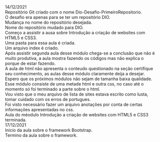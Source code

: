 14/12/2021 \
Repositório Git criado com o nome Dio-Desafio-PrimeiroRepositorio. \
O desafio era apenas para se ter um repositório DIO. \
Mudança no nome do repositório desejada. \
Nome do repositório mudado para DIO. \
Começo a assistir a ausa sobre Introdução a criação de websites com HTML5 e CSS3. \
Uma pasta para essa aula é criada. \
Um arquivo index é criado. \
Após assistir segunda aula desse módulo chega-se a conclusão que não é muito produtiva, a aula mostra fazendo os códigos mas não explica o porque de estar fazendo. \
A aula de html não apresenta o conteudo questionado na seção certifique seu conhecimento, as aulas desse módulo claramente deija a desejar. Espero que os próximos módulos não sejam de tamanha baixa qualidade. \
Esse módulo consiste de uma metade html e outra css, no caso até o momento só foi terminado a parte sobre o html. \
Vou visto que o meu arquivo de lista de sites estava escrito como lusta, tomar cuidado com os erros de portugues. \
Foi visto necessário fazer um arquivo anotações por conta de certas informações apresentadas no css. \
Aula do méodulo Introdução a criação de websites com HTML5 e CSS3 terminada. \
17/12/2021 \
Inicio da aula sobre o framework Bootstrap. \
Termino da aula sobre o framework. 